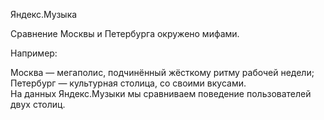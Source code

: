 Яндекс.Музыка

Сравнение Москвы и Петербурга окружено мифами. 

Например:

Москва — мегаполис, подчинённый жёсткому ритму рабочей недели;  
Петербург — культурная столица, со своими вкусами.  
На данных Яндекс.Музыки мы сравниваем поведение пользователей двух столиц.
